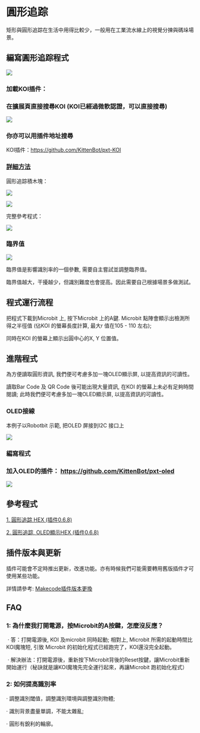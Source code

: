 # **圓形追踪**

矩形與圓形追踪在生活中用得比較少，一般用在工業流水線上的視覺分揀與碼垛場景。

## 編寫圓形追踪程式

![](../../functional_module/PWmodules/images/mcbanner.png)

### 加載KOI插件：

### 在擴展頁直接搜尋KOI (KOI已經過微軟認證，可以直接搜尋)

![](./images/koi_search.png)

### 你亦可以用插件地址搜尋

KOI插件：https://github.com/KittenBot/pxt-KOI

### [詳細方法](../../Makecode/powerBrickMC)

圓形追踪積木塊：

 ![](KOI07/01-1.png)

 ![](KOI06/01.png)

完整參考程式：

  ![](KOI07/code1.png)

### 臨界值

 ![](KOI07/04-1.png)

臨界值是影響識別率的一個參數, 需要自主嘗試並調整臨界值。

臨界值越大，干擾越少，但識別難度也會提高。因此需要自己根據場景多做測試。

## 程式運行流程

把程式下載到Microbit 上, 按下Microbit 上的A鍵. Microbit 點陣會顯示出檢測所得之半徑值 (佔KOI 的螢幕長度計算, 最大r 值在105 - 110 左右); 

同時在KOI 的螢幕上顯示出圓中心的X, Y 位置值。

## 進階程式

為方便讀取圓形資訊, 我們便可考慮多加一塊OLED顯示屏, 以提高資訊的可讀性。

讀取Bar Code 及 QR Code 後可能出現大量資訊, 在KOI 的螢幕上未必有足夠時間閱讀; 此時我們便可考慮多加一塊OLED顯示屏, 以提高資訊的可讀性。

### OLED接線

本例子以Robotbit 示範, 把OLED 屏接到I2C 接口上

![](KOI06/03-1.png)

### 編寫程式

### 加入OLED的插件： https://github.com/KittenBot/pxt-oled

 ![](KOI07/code2.png)

## 參考程式

[1. 圓形追踪 HEX (插件0.6.8)](https://makecode.microbit.org/_P3wiD8Mur89Y)

[2. 圓形追踪, OLED顯示HEX (插件0.6.8)](https://makecode.microbit.org/_5E21sPM6vaqV)

## 插件版本與更新

插件可能會不定時推出更新，改進功能。亦有時候我們可能需要轉用舊版插件才可使用某些功能。

詳情請參考: [Makecode插件版本更換](../../Makecode/makecode_extensionUpdate)

## FAQ

### 1: 為什麼我打開電源，按Microbit的A按鍵，怎麼沒反應？

​       ·    答：打開電源後, KOI 及microbit 同時起動; 相對上, Microbit 所需的起動時間比KOI魔塊短, 引致 Microbit 的初始化程式已經跑完了，KOI還沒完全起動。

​       ·    解決辦法：打開電源後，重新按下Microbit背後的Reset按鍵，讓Microbit重新開始運行（秘訣就是讓KOI魔塊先完全運行起來，再讓Microbit 跑初始化程式）

### 2: 如何提高識別率

   ·    調整識別閾值，調整識別環境與調整識別物體;

   ·    識別背景盡量單調，不能太雜亂;

   ·    圓形有銳利的輪廓。


   

   


